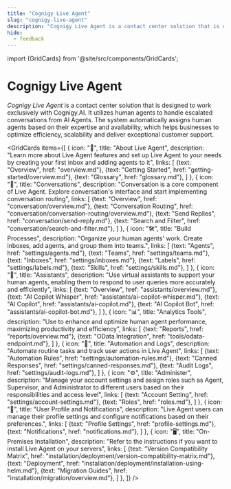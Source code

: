 ```yaml
---
title: "Cognigy Live Agent"
slug: "cognigy-live-agent"
description: "Cognigy Live Agent is a contact center solution that is designed to work exclusively with Cognigy.AI. It utilizes human agents to handle escalated conversations from AI Agents. The system automatically assigns human agents based on their expertise and availability, which helps businesses to optimize efficiency, scalability and deliver exceptional customer support."
hide:
  - feedback
---
```


import {GridCards} from '@site/src/components/GridCards';

# Cognigy Live Agent

_Cognigy Live Agent_ is a contact center solution that is designed to work exclusively with Cognigy.AI. It utilizes human agents to handle escalated conversations from AI Agents. The system automatically assigns human agents based on their expertise and availability, which helps businesses to optimize efficiency, scalability and deliver exceptional customer support.

<GridCards items={[
  {
    icon: "👋",
    title: "About Live Agent",
    description: "Learn more about Live Agent features and set up Live Agent to your needs by creating your first inbox and adding agents to it",
    links: [
      {text: "Overview", href: "overview.md"},
      {text: "Getting Started", href: "getting-started/overview.md"},
      {text: "Glossary", href: "glossary.md"},
    ]
  },
  {
    icon: "💬",
    title: "Conversations",
    description: "Conversation is a core component of Live Agent. Explore conversation's interface and start implementing conversation routing",
    links: [
      {text: "Overview", href: "conversation/overview.md"},
      {text: "Conversation Routing", href: "conversation/conversation-routing/overview.md"},
      {text: "Send Replies", href: "conversation/send-reply.md"},
      {text: "Search and Filter", href: "conversation/search-and-filter.md"},
    ]
  },
  {
    icon: "🛠️",
    title: "Build Processes",
    description: "Organize your human agents' work. Create inboxes, add agents, and group them into teams.",
    links: [
      {text: "Agents", href: "settings/agents.md"},
      {text: "Teams", href: "settings/teams.md"},
      {text: "Inboxes", href: "settings/inboxes.md"},
      {text: "Labels", href: "settings/labels.md"},
      {text: "Skills", href: "settings/skills.md"},
    ]
  },
  {
    icon: "🤖",
    title: "Assistants",
    description: "Use virtual assistants to support your human agents, enabling them to respond to user queries more accurately and efficiently",
    links: [
      {text: "Overview", href: "assistants/overview.md"},
      {text: "AI Copilot Whisper", href: "assistants/ai-copilot-whisper.md"},
      {text: "AI Copilot", href: "assistants/ai-copilot.md"},
      {text: "AI Copilot Bot", href: "assistants/ai-copilot-bot.md"},
    ]
  },
  {
    icon: "📊",
    title: "Analytics Tools",
    description: "Use to enhance and optimize human agent performance, maximizing productivity and efficiency",
    links: [
      {text: "Reports", href: "reports/overview.md"},
      {text: "OData Integration", href: "tools/odata-endpoint.md"},
    ]
  },
  {
    icon: "🔄",
    title: "Automation and Logs",
    description: "Automate routine tasks and track user actions in Live Agent",
    links: [
      {text: "Automation Rules", href: "settings/automation-rules.md"},
      {text: "Canned Responses", href: "settings/canned-responses.md"},
      {text: "Audit Logs", href: "settings/audit-logs.md"},
    ]
  },
  {
    icon: "⚙️",
    title: "Administer",
    description: "Manage your account settings and assign roles such as Agent, Supervisor, and Administrator to different users based on their responsibilities and access level",
    links: [
      {text: "Account Setting", href: "settings/account-settings.md"},
      {text: "Roles", href: "roles.md"},
    ]
  },
  {
    icon: "📧",
    title: "User Profile and Notifications",
    description: "Live Agent users can manage their profile settings and configure notifications based on their preferences.",
    links: [
      {text: "Profile Settings", href: "profile-settings.md"},
      {text: "Notifications", href: "notifications.md"},
    ]
  },
  {
    icon: "🖥️",
    title: "On-Premises Installation",
    description: "Refer to the instructions if you want to install Live Agent on your servers",
    links: [
      {text: "Version Compatibility Matrix", href: "installation/deployment/version-compatibility-matrix.md"},
      {text: "Deployment", href: "installation/deployment/installation-using-helm.md"},
      {text: "Migration Guides", href: "installation/migration/overview.md"},
    ]
  },
]} />
